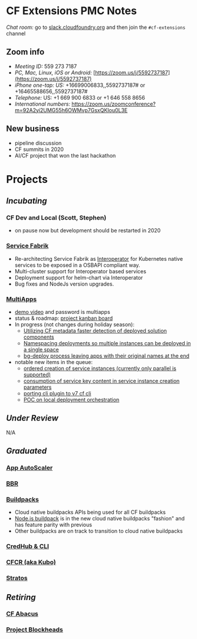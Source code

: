 # CF Extensions PMC Notes

*Chat room:* go to [slack.cloudfoundry.org](https://slack.cloudfoundry.org) and then join the `#cf-extensions` channel

## Zoom info

- *Meeting ID:* 559 273 7187
- *PC, Mac, Linux, iOS or Android:* [https://zoom.us/j/5592737187](https://zoom.us/j/5592737187)
- *iPhone one-tap: US:* +16699006833,,5592737187#  or +16465588656,,5592737187# 
- *Telephone:* US: +1 669 900 6833  or +1 646 558 8656 
- *International numbers:* https://zoom.us/zoomconference?m=92A2yi2UMG55h6OWMvp7GsxQKIou0L3E

## New business

- pipeline discussion
- CF summits in 2020
- AI/CF project that won the last hackathon

# Projects

## _Incubating_

### CF Dev and Local (Scott, Stephen)

- on pause now but development should be restarted in 2020

### [Service Fabrik](https://github.com/cloudfoundry-incubator/service-fabrik-broker)

- Re-architecting Service Fabrik as [Interoperator](https://github.com/cloudfoundry-incubator/service-fabrik-broker/blob/gh-pages/inter-operator/architecture/basic.md) for Kubernetes native services to be exposed in a OSBAPI compliant way.
- Multi-cluster support for Interoperator based services
- Deployment support for helm-chart via Interoperator
- Bug fixes and NodeJs version upgrades.

### [MultiApps](https://github.com/cloudfoundry-incubator/multiapps-cli-plugin)
- [demo video](https://sap-my.sharepoint.com/:f:/p/dimitar_donchev/EgpFlQ-QHyBLveGkF6wxctUBRdQPUBDtHCqBJQN_80gpKA?e=YQPz54) and password is multiapps
- status & roadmap: [project kanban board](https://github.com/cloudfoundry-incubator/multiapps-cli-plugin/projects/1)
- In progress (not changes during holiday season):
  - [Utilizing CF metadata faster detection of deployed solution components](https://github.com/cloudfoundry-incubator/multiapps-cli-plugin/projects/1#card-31735006)
  - [Namespacing deployments so multiple instances can be deployed in a single space](https://github.com/cloudfoundry-incubator/multiapps-cli-plugin/projects/1#card-31735054)
  - [bg-deploy process leaving apps with their original names at the end](https://github.com/cloudfoundry-incubator/multiapps-cli-plugin/projects/1#card-31735242)
- notable new items in the queue:
  - [ordered creation of service instances (currently only parallel is supported)](https://github.com/cloudfoundry-incubator/multiapps-cli-plugin/projects/1#card-31736147)
  - [consumption of service key content in service instance creation parameters](https://github.com/cloudfoundry-incubator/multiapps-cli-plugin/projects/1#card-31735950)
  - [porting cli plugin to v7 cf cli](https://github.com/cloudfoundry-incubator/multiapps-cli-plugin/projects/1#card-31735582)
  - [POC on local deployment orchestration](https://github.com/cloudfoundry-incubator/multiapps-cli-plugin/projects/1#card-31739721)


## _Under Review_

N/A

## _Graduated_

### [App AutoScaler](https://github.com/cloudfoundry/app-autoscaler)
### [BBR](https://github.com/cloudfoundry-incubator/bosh-backup-and-restore)
### [Buildpacks](https://buildpacks.io/)
* Cloud native buildpacks APIs being used for all CF buildpacks
* [Node.js buildpack](https://github.com/cloudfoundry/nodejs-cnb) is in the new cloud native buildpacks "fashion" and has feature parity with previous
* Other buildpacks are on track to transition to cloud native buildpacks
### [CredHub & CLI](https://github.com/cloudfoundry-incubator/credhub)
### [CFCR (aka Kubo)](https://github.com/cloudfoundry-incubator/cfcr-home)
### [Stratos](https://github.com/cloudfoundry/stratos)

## _Retiring_

### [CF Abacus](https://github.com/cloudfoundry-incubator/cf-abacus)
### [Project Blockheads](https://github.com/cloudfoundry-incubator/blockhead)
